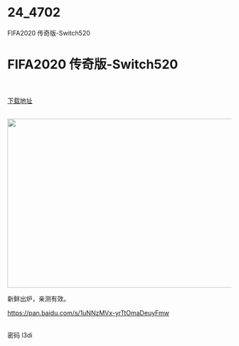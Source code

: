 # 24_4702
FIFA2020 传奇版-Switch520
# FIFA2020 传奇版-Switch520
 <br/></br>
[下载地址](https://www.switch520.cc/article/4702 "下载地址")
<br/></br>

<p><img src="https://www.nydancefestival.com/wp-content/uploads/sites/12/2019/07/fifa2020.jpg" width="700" height="380" title="" alt=""></p>
<p></p>
<p><span>新鲜出炉，亲测有效。</span></p>
<p></p>
<p><a href="https://pan.baidu.com/s/1uNNzMVx-yrTtOmaDeuyFmw" target="_self" title="https://pan.baidu.com/s/1uNNzMVx-yrTtOmaDeuyFmw" style="text-decoration: underline" rel="noopener noreferrer"><span>https://pan.baidu.com/s/1uNNzMVx-yrTtOmaDeuyFmw</span></a><br><span><br></span></p>
<p><span>密码 l3di</span></p>
<p></p>
